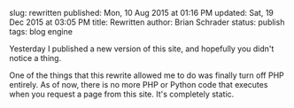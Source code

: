 slug: rewritten
published: Mon, 10 Aug 2015 at 01:16 PM
updated: Sat, 19 Dec 2015 at 03:05 PM
title: Rewritten
author: Brian Schrader
status: publish
tags: blog engine

Yesterday I published a new version of this site, and hopefully you didn't notice a thing.

One of the things that this rewrite allowed me to do was finally turn off PHP entirely. As of now, there is no more PHP or Python code that executes when you request a page from this site. It's completely static.

